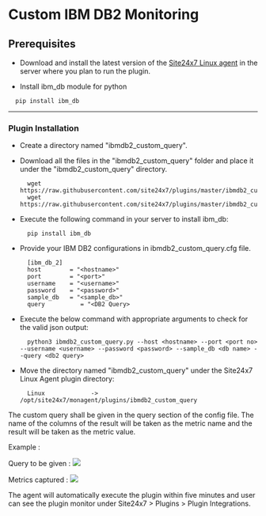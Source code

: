 # Custom IBM DB2 Monitoring

                                                                                       
## Prerequisites

- Download and install the latest version of the [Site24x7 Linux agent](https://www.site24x7.com/app/client#/admin/inventory/add-monitor) in the server where you plan to run the plugin. 

- Install ibm_db module for python
```
  pip install ibm_db
```
---



### Plugin Installation  

- Create a directory named "ibmdb2_custom_query".
      
- Download all the files in the "ibmdb2_custom_query" folder and place it under the "ibmdb2_custom_query" directory.

		wget https://raw.githubusercontent.com/site24x7/plugins/master/ibmdb2_custom_query/ibmdb2_custom_query.py
		wget https://raw.githubusercontent.com/site24x7/plugins/master/ibmdb2_custom_query/ibmdb2_custom_query.cfg

- Execute the following command in your server to install ibm_db: 

		pip install ibm_db
		
- Provide your IBM DB2 configurations in ibmdb2_custom_query.cfg file.

		[ibm_db_2]
		host 		= "<hostname>"
		port 		= "<port>"
		username	= "<username>"
		password 	= "<password>"
		sample_db	= "<sample_db>"
		query          = "<DB2 Query>	
		
- Execute the below command with appropriate arguments to check for the valid json output:

		python3 ibmdb2_custom_query.py --host <hostname> --port <port no> --username <username> --password <password> --sample_db <db name> --query <db2 query>

- Move the directory named "ibmdb2_custom_query" under the Site24x7 Linux Agent plugin directory: 

		Linux             ->   /opt/site24x7/monagent/plugins/ibmdb2_custom_query


The custom query shall be given in the query section of the config file. The name of the columns of the result will be taken as the metric name and the result will be taken as the metric value.

Example : 

Query to be given :
<img src="https://i.imgur.com/petJTnD.png"/>


Metrics captured :
<img src="https://i.imgur.com/gQ9nPzS.png"/>


The agent will automatically execute the plugin within five minutes and user can see the plugin monitor under Site24x7 > Plugins > Plugin Integrations.


